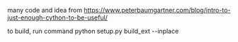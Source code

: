 many code and idea from
https://www.peterbaumgartner.com/blog/intro-to-just-enough-cython-to-be-useful/

to build, run command
python setup.py build_ext --inplace

